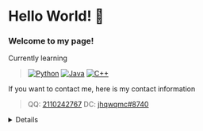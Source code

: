 # Hello World! 👋

### Welcome to my page!

Currently learning 
> [![Python](https://img.shields.io/badge/Python-14354C)](https://www.python.org/) [![Java](https://img.shields.io/badge/Java-ED8B00)](https://www.java.com/) [![C++](https://img.shields.io/badge/C++-00599C)](https://cplusplus.com/)

If you want to contact me, here is my contact information
> QQ: [2110242767](https://qm.qq.com/q/7UoqoWa2vm)
> DC: [jhqwqmc#8740](https://discord.com/app)
<details>

[![Dusai's GitHub stats](https://github-readme-stats.vercel.app/api?username=jhqwqmc&show_icons=true&theme=radical)](https://github.com/jhqwqmc)
[![Top Langs](https://github-readme-stats.vercel.app/api/top-langs/?username=jhqwqmc&layout=compact&theme=radical)](https://github.com/jhqwqmc)
</details>
